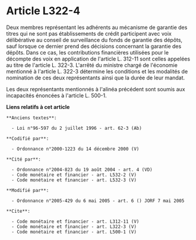 # Article L322-4

Deux membres représentant les adhérents au mécanisme de garantie des titres qui ne sont pas établissements de crédit
participent avec voix délibérative au conseil de surveillance du fonds de garantie des dépôts, sauf lorsque ce dernier prend
des décisions concernant la garantie des dépôts. Dans ce cas, les contributions financières utilisées pour le décompte des
voix en application de l'article L. 312-11 sont celles appelées au titre de l'article L. 322-3. L'arrêté du ministre chargé
de l'économie mentionné à l'article L. 322-3 détermine les conditions et les modalités de nomination de ces deux
représentants ainsi que la durée de leur mandat. 

Les deux représentants mentionnés à l'alinéa précédent sont soumis aux incapacités énoncées à l'article L. 500-1.

**Liens relatifs à cet article**

	**Anciens textes**:

	  - Loi n°96-597 du 2 juillet 1996 - art. 62-3 (Ab)

	**Codifié par**:

	  - Ordonnance n°2000-1223 du 14 décembre 2000 (V)

	**Cité par**:

	  - Ordonnance n°2004-823 du 19 août 2004 - art. 4 (VD)
	  - Code monétaire et financier - art. L532-2 (V)
	  - Code monétaire et financier - art. L532-3 (V)

	**Modifié par**:

	  - Ordonnance n°2005-429 du 6 mai 2005 - art. 6 () JORF 7 mai 2005

	**Cite**:

	  - Code monétaire et financier - art. L312-11 (V)
	  - Code monétaire et financier - art. L322-3 (V)
	  - Code monétaire et financier - art. L500-1 (V)
